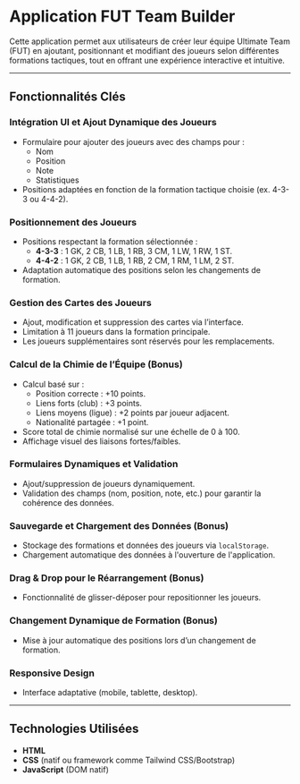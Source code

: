 # Application FUT Team Builder

Cette application permet aux utilisateurs de créer leur équipe Ultimate Team (FUT) en ajoutant, positionnant et modifiant des joueurs selon différentes formations tactiques, tout en offrant une expérience interactive et intuitive.

---

## Fonctionnalités Clés

### Intégration UI et Ajout Dynamique des Joueurs
- Formulaire pour ajouter des joueurs avec des champs pour :
  - Nom
  - Position
  - Note
  - Statistiques
- Positions adaptées en fonction de la formation tactique choisie (ex. 4-3-3 ou 4-4-2).

### Positionnement des Joueurs
- Positions respectant la formation sélectionnée :
  - **4-3-3** : 1 GK, 2 CB, 1 LB, 1 RB, 3 CM, 1 LW, 1 RW, 1 ST.
  - **4-4-2** : 1 GK, 2 CB, 1 LB, 1 RB, 2 CM, 1 RM, 1 LM, 2 ST.
- Adaptation automatique des positions selon les changements de formation.

### Gestion des Cartes des Joueurs
- Ajout, modification et suppression des cartes via l’interface.
- Limitation à 11 joueurs dans la formation principale.
- Les joueurs supplémentaires sont réservés pour les remplacements.

### Calcul de la Chimie de l’Équipe (Bonus)
- Calcul basé sur :
  - Position correcte : +10 points.
  - Liens forts (club) : +3 points.
  - Liens moyens (ligue) : +2 points par joueur adjacent.
  - Nationalité partagée : +1 point.
- Score total de chimie normalisé sur une échelle de 0 à 100.
- Affichage visuel des liaisons fortes/faibles.

### Formulaires Dynamiques et Validation
- Ajout/suppression de joueurs dynamiquement.
- Validation des champs (nom, position, note, etc.) pour garantir la cohérence des données.

### Sauvegarde et Chargement des Données (Bonus)
- Stockage des formations et données des joueurs via `localStorage`.
- Chargement automatique des données à l'ouverture de l'application.

### Drag & Drop pour le Réarrangement (Bonus)
- Fonctionnalité de glisser-déposer pour repositionner les joueurs.

### Changement Dynamique de Formation (Bonus)
- Mise à jour automatique des positions lors d’un changement de formation.

### Responsive Design
- Interface adaptative (mobile, tablette, desktop).

---

## Technologies Utilisées
- **HTML**
- **CSS** (natif ou framework comme Tailwind CSS/Bootstrap)
- **JavaScript** (DOM natif)
